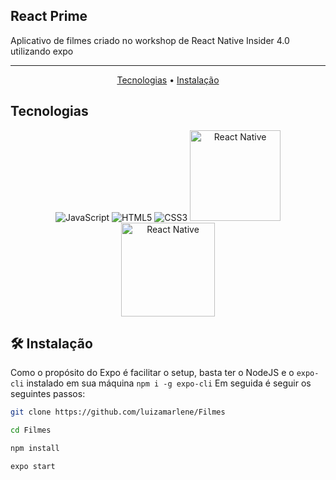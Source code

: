 ## React Prime
Aplicativo de filmes criado no workshop de React Native Insider 4.0 utilizando expo 

---

<p align="center">
 <a href="Tecnologias">Tecnologias</a> • 
 <a href="🛠️ Instalação">Instalação</a> 
</p>
  
</p>

## Tecnologias
<p align="center">
  <img alt="JavaScript" src="https://img.shields.io/badge/javascript-%23323330.svg?style=for-the-badge&logo=javascript&logoColor=%23F7DF1E"/>
  <img alt="HTML5" src="https://img.shields.io/badge/html5-%23E34F26.svg?style=for-the-badge&logo=html5&logoColor=white"/>
  <img alt="CSS3" src="https://img.shields.io/badge/css3-%231572B6.svg?style=for-the-badge&logo=css3&logoColor=white"/>
  <img alt="React Native" src="https://img.shields.io/badge/React_Native-20232A?style=for-the-badge&logo=react&logoColor=61DAFB" width="145" target="_blank">
  <img alt="React Native" src="https://img.shields.io/badge/Runs%20with%20Expo-000.svg?style=flat&logo=EXPO&labelColor=ffffff&logoColor=000" width='150'>

## 🛠️ Instalação

Como o propósito do Expo é facilitar o setup, basta ter o NodeJS e o `expo-cli` instalado em sua máquina
`npm i -g expo-cli`
Em seguida é seguir os seguintes passos: 
```bash
git clone https://github.com/luizamarlene/Filmes
```
```bash
cd Filmes
```
```bash
npm install
```
```bash
expo start
```



